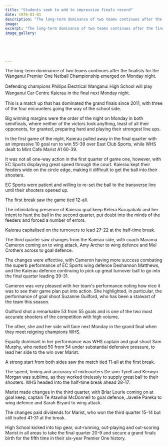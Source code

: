 ```yaml
---
title: "Students seek to add to impressive finals record"
date: 1970-01-01
description: "The long-term dominance of two teams continues after the finalists for the Wanganui Premier One Netball Championship emerged on Monday night, Wanganui Chronicle article on 5/8/15..."
image: 
excerpt: "The long-term dominance of two teams continues after the finalists for the Wanganui Premier One Netball Championship emerged on Monday night."
image_gallery:
    
    
    
    
    
---
```


<p>The long-term dominance of two teams continues after the finalists for the Wanganui Premier One Netball Championship emerged on Monday night.</p>
<p><span style="line-height: 1.5;">Defending champions Phillips Electrical Wanganui High School will play Wanganui Car Centre Kaierau in the final next Monday night.</span></p>
<p>This is a match up that has dominated the grand finals since 2011, with three of the four encounters going the way of the school side.</p>
<p>Big winning margins were the order of the night on Monday in both semifinals, where neither of the victors took anything, least of all their opponents, for granted, preparing hard and playing their strongest line ups.</p>
<p>In the first game of the night, Kaierau pulled away in the final quarter with an impressive 10 goal run to win 55-39 over East Club Sports, while WHS dealt to Mint Cafe Marist A1 60-39.</p>
<p>It was not all one-way action in the first quarter of game one, however, with EC Sports displaying great speed through the court. Kaierau kept their feeders wide on the circle edge, making it difficult to get the ball into their shooters.</p>
<p>EC Sports were patient and willing to re-set the ball to the transverse line until their shooters opened up.</p>
<p>The first break saw the game tied 12-all.</p>
<p>The intimidating presence of Kaierau goal keep Kelera Kuruyabaki and her intent to hunt the ball in the second quarter, put doubt into the minds of the feeders and forced a number of errors.</p>
<p>Kaierau capitalised on the turnovers to lead 27-22 at the half-time break.</p>
<p>The third quarter saw changes from the Kaierau side, with coach Marama Cameron coming on to wing attack, Amy Archer to wing defence and Mel Crothers across to goal defence.</p>
<p>The changes were effective, with Cameron having more success combating the superb performance of EC Sports wing defence Deshannon Matthews, and the Kaierau defence continuing to pick up great turnover ball to go into the final quarter leading 39-31.</p>
<p>Cameron was very pleased with her team's performance noting how nice it was to see their game plan put into action. She highlighted, in particular, the performance of goal shoot Suzanne Guilford, who has been a stalwart of the team this season.</p>
<p>Guilford shot a remarkable 53 from 55 goals and is one of the two most accurate shooters of the competition with high volume.</p>
<p>The other, she and her side will face next Monday in the grand final when they meet reigning champions WHS.</p>
<p>Equally dominant in her performance was WHS captain and goal shoot Sam Murphy, who netted 50 from 54 under substantial defensive pressure, to lead her side to the win over Marist.</p>
<p>A strong start from both sides saw the match tied 11-all at the first break.</p>
<p>The speed, timing and accuracy of midcourters De-ann Tyrell and Kerwyn Morgan was sublime, as they worked tirelessly to supply great ball to their shooters. WHS headed into the half-time break ahead 28-17.</p>
<p>Marist made changes in the third quarter, with Briar Lourie coming on at goal keep, captain Te Atawhai McDonnell to goal defence, Javelle Pareka to wing defence and Sarah Bryant to wing attack.</p>
<p>The changes paid dividends for Marist, who won the third quarter 15-14 but still trailed 41-31 at the break.</p>
<p>High School kicked into top gear, out-running, out-playing and out-scoring Marist in all areas to take the final quarter 20-9 and secure a grand finals birth for the fifth time in their six-year Premier One history.</p>

